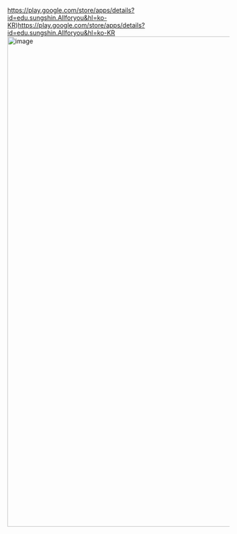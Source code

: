 https://play.google.com/store/apps/details?id=edu.sungshin.Allforyou&hl=ko-KR)https://play.google.com/store/apps/details?id=edu.sungshin.Allforyou&hl=ko-KR
<img width="1109" alt="image" src="https://github.com/su-jin02/allforyou/assets/108807044/19545991-d62b-4433-be4d-dd93f13f3dad">
